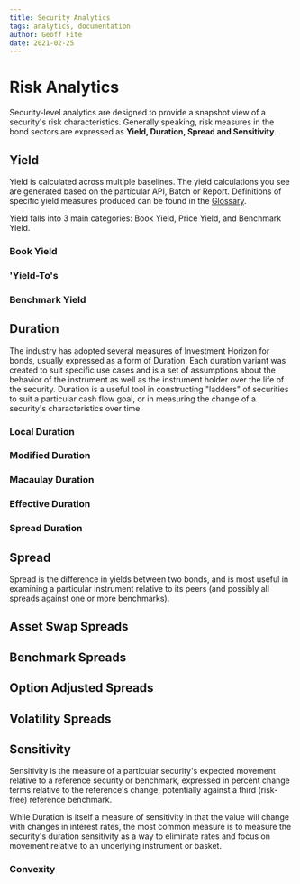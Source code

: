 ```yaml
---
title: Security Analytics
tags: analytics, documentation
author: Geoff Fite
date: 2021-02-25
---
```


# Risk Analytics

Security-level analytics are designed to provide a snapshot view of a security's risk characteristics. Generally 
speaking, risk measures in the bond sectors are expressed as **Yield, Duration, Spread and Sensitivity**.

## Yield

Yield is calculated across multiple baselines. The yield calculations you see are generated based on the particular API,
Batch or Report. Definitions of specific yield measures produced can be found in the [Glossary](glossary).

Yield falls into 3 main categories: Book Yield, Price Yield, and Benchmark Yield.

### Book Yield

### 'Yield-To's

### Benchmark Yield

## Duration

The industry has adopted several measures of Investment Horizon for bonds, usually expressed as a form of Duration. 
Each duration variant was created to suit specific use cases and is a set of assumptions about the behavior of 
the instrument as well as the instrument holder over the life of the security. Duration is a useful tool in constructing 
"ladders" of securities to suit a particular cash flow goal, or in measuring the change of a security's characteristics 
over time.

### Local Duration

### Modified Duration

### Macaulay Duration

### Effective Duration

### Spread Duration

## Spread

Spread is the difference in yields between two bonds, and is most useful in examining a particular instrument relative to 
its peers (and possibly all spreads against one or more benchmarks).

## Asset Swap Spreads

## Benchmark Spreads

## Option Adjusted Spreads

## Volatility Spreads

## Sensitivity

Sensitivity is the measure of a particular security's expected movement relative to a reference security or benchmark, 
expressed in percent change terms relative to the reference's change, potentially against a third (risk-free) reference 
benchmark.

While Duration is itself a measure of sensitivity in that the value will change with changes in interest rates, the 
most common measure is to measure the security's duration sensitivity as a way to eliminate rates and focus on movement 
relative to an underlying instrument or basket.

### Convexity

